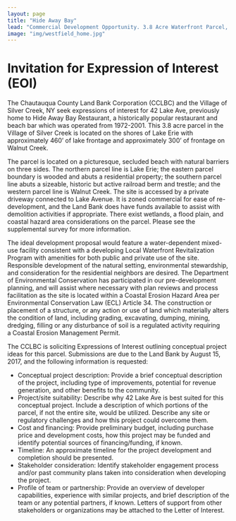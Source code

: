```yaml
---
layout: page
title: "Hide Away Bay"
lead: "Commercial Development Opportunity. 3.8 Acre Waterfront Parcel, Lake Erie."
image: "img/westfield_home.jpg"
---
```

# Invitation for Expression of Interest (EOI)

The Chautauqua County Land Bank Corporation (CCLBC) and the Village of Silver Creek, NY seek expressions of interest for 42 Lake Ave, previously home to Hide Away Bay Restaurant, a historically popular restaurant and beach bar which was operated from 1972-2001. This 3.8 acre parcel in the Village of Silver Creek is located on the shores of Lake Erie with approximately 460’ of lake frontage and approximately 300’ of frontage on Walnut Creek.

The parcel is located on a picturesque, secluded beach with natural barriers on three sides. The northern parcel line is Lake Erie; the eastern parcel boundary is wooded and abuts a residential property; the southern parcel line abuts a sizeable, historic but active railroad berm and trestle; and the western parcel line is Walnut Creek. The site is accessed by a private driveway connected to Lake Avenue. It is zoned commercial for ease of re-development, and the Land Bank does have funds available to assist with demolition activities if appropriate. There exist wetlands, a flood plain, and coastal hazard area considerations on the parcel. Please see the supplemental survey for more information.

The ideal development proposal would feature a water-dependent mixed-use facility consistent with a developing Local Waterfront Revitalization Program with amenities for both public and private use of the site. Responsible development of the natural setting, environmental stewardship, and consideration for the residential neighbors are desired. The Department of Environmental Conservation has participated in our pre-development planning, and will assist where necessary with plan reviews and process facilitation as the site is located within a Coastal Erosion Hazard Area per Environmental Conservation Law (ECL) Article 34.  The construction or placement of a structure, or any action or use of land which materially alters the condition of land, including grading, excavating, dumping, mining, dredging, filling or any disturbance of soil is a regulated activity requiring a Coastal Erosion Management Permit.

The CCLBC is soliciting Expressions of Interest outlining conceptual project ideas for this parcel. Submissions are due to the Land Bank by August 15, 2017, and the following information is requested:

* Conceptual project description: Provide a brief conceptual description of the project, including type of improvements, potential for revenue generation, and other benefits to the community.
* Project/site suitability: Describe why 42 Lake Ave is best suited for this conceptual project. Include a description of which portions of the parcel, if not the entire site, would be utilized. Describe any site or regulatory challenges and how this project could overcome them.
* Cost and financing: Provide preliminary budget, including purchase price and development costs, how this project may be funded and identify potential sources of financing/funding, if known.
* Timeline: An approximate timeline for the project development and completion should be presented.
* Stakeholder consideration: Identify stakeholder engagement process and/or past community plans taken into consideration when developing the project.
* Profile of team or partnership: Provide an overview of developer capabilities, experience with similar projects, and brief description of the team or any potential partners, if known. Letters of support from other stakeholders or organizations may be attached to the Letter of Interest.

